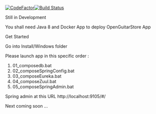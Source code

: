[![CodeFactor](https://www.codefactor.io/repository/github/mahxwell/openguitarstorep12/badge)](https://www.codefactor.io/repository/github/mahxwell/openguitarstorep12)[![Build Status](https://travis-ci.org/mahxwell/OpenGuitarStoreP12.svg?branch=master)](https://travis-ci.org/mahxwell/OpenGuitarStoreP12)

Still in Development

You shall need Java 8 and Docker App to deploy OpenGuitarStore App

Get Started

Go into Install/Windows folder

Please launch app in this specific order : 

1. 01_composedb.bat
2. 02_composeSpringConfig.bat
3. 03_composeEureka.bat
4. 04_composeZuul.bat
5. 05_composeSpringAdmin.bat


Spring admin at this URL http://localhost:9105/#/


Next coming soon ...
